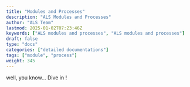 ```yaml
---
title: "Modules and Processes"
description: "ALS Modules and Processes"
author: "ALS Team"
lastmod: 2025-01-02T07:23:46Z
keywords: ["ALS modules and processes", "ALS modules and processes"]
draft: false
type: "docs"
categories: ["detailed documentations"]
tags: ["module", "process"]
weight: 345
---
```


well, you know... Dive in !